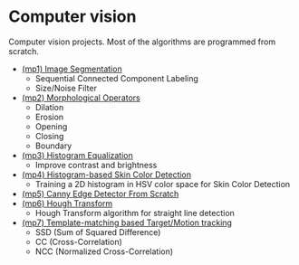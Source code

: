 # Computer vision
Computer vision projects. Most of the algorithms are programmed from scratch. 

- [(mp1) Image Segmentation](https://github.com/Marnonel6/computer_vision/tree/main/machine_problems/mp1)
    * Sequential Connected Component Labeling
    * Size/Noise Filter
- [(mp2) Morphological Operators](https://github.com/Marnonel6/computer_vision/tree/main/machine_problems/mp2)
    * Dilation
    * Erosion
    * Opening
    * Closing
    * Boundary
- [(mp3) Histogram Equalization](https://github.com/Marnonel6/computer_vision/tree/main/machine_problems/mp3)
    * Improve contrast and brightness
- [(mp4) Histogram-based Skin Color Detection](https://github.com/Marnonel6/computer_vision/tree/main/machine_problems/mp4)
    * Training a 2D histogram in HSV color space for Skin Color Detection
- [(mp5) Canny Edge Detector From Scratch](https://github.com/Marnonel6/computer_vision/tree/main/machine_problems/mp5)
- [(mp6) Hough Transform](https://github.com/Marnonel6/computer_vision/tree/main/machine_problems/mp6)
    * Hough Transform algorithm for straight line detection
- [(mp7) Template-matching based Target/Motion tracking](https://github.com/Marnonel6/computer_vision/tree/main/machine_problems/mp7)
    * SSD (Sum of Squared Difference)
    * CC (Cross-Correlation)
    * NCC (Normalized Cross-Correlation)

